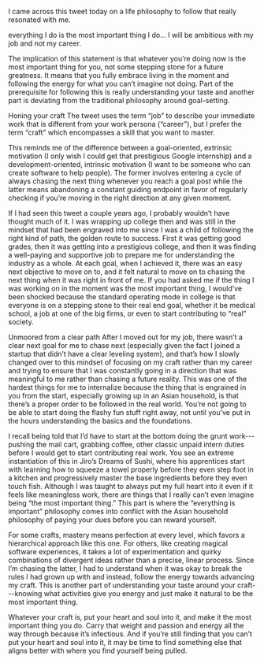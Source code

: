 I came across this tweet today on a life philosophy to follow that really resonated with me.


everything I do is the most important thing I do… I will be ambitious with my job and not my career.

The implication of this statement is that whatever you’re doing now is the most important thing for you, not some stepping stone for a future greatness. It means that you fully embrace living in the moment and following the energy for what you can’t imagine not doing. Part of the prerequisite for following this is really understanding your taste and another part is deviating from the traditional philosophy around goal-setting.

Honing your craft
The tweet uses the term “job” to describe your immediate work that is different from your work persona (“career”), but I prefer the term “craft” which encompasses a skill that you want to master.

This reminds me of the difference between a goal-oriented, extrinsic motivation (I only wish I could get that prestigious Google internship) and a development-oriented, intrinsic motivation (I want to be someone who can create software to help people). The former involves entering a cycle of always chasing the next thing whenever you reach a goal post while the latter means abandoning a constant guiding endpoint in favor of regularly checking if you’re moving in the right direction at any given moment.

If I had seen this tweet a couple years ago, I probably wouldn’t have thought much of it. I was wrapping up college then and was still in the mindset that had been engraved into me since I was a child of following the right kind of path, the golden route to success. First it was getting good grades, then it was getting into a prestigious college, and then it was finding a well-paying and supportive job to prepare me for understanding the industry as a whole. At each goal, when I achieved it, there was an easy next objective to move on to, and it felt natural to move on to chasing the next thing when it was right in front of me. If you had asked me if the thing I was working on in the moment was the most important thing, I would’ve been shocked because the standard operating mode in college is that everyone is on a stepping stone to their real end goal, whether it be medical school, a job at one of the big firms, or even to start contributing to “real” society.

Unmoored from a clear path
After I moved out for my job, there wasn’t a clear next goal for me to chase next (especially given the fact I joined a startup that didn’t have a clear leveling system), and that’s how I slowly changed over to this mindset of focusing on my craft rather than my career and trying to ensure that I was constantly going in a direction that was meaningful to me rather than chasing a future reality. This was one of the hardest things for me to internalize because the thing that is engrained in you from the start, especially growing up in an Asian household, is that there’s a proper order to be followed in the real world. You’re not going to be able to start doing the flashy fun stuff right away, not until you’ve put in the hours understanding the basics and the foundations.

I recall being told that I’d have to start at the bottom doing the grunt work---pushing the mail cart, grabbing coffee, other classic unpaid intern duties before I would get to start contributing real work. You see an extreme instantiation of this in Jiro’s Dreams of Sushi, where his apprentices start with learning how to squeeze a towel properly before they even step foot in a kitchen and progressively master the base ingredients before they even touch fish. Although I was taught to always put my full heart into it even if it feels like meaningless work, there are things that I really can’t even imagine being “the most important thing.” This part is where the “everything is important” philosophy comes into conflict with the Asian household philosophy of paying your dues before you can reward yourself.

For some crafts, mastery means perfection at every level, which favors a hierarchical approach like this one. For others, like creating magical software experiences, it takes a lot of experimentation and quirky combinations of divergent ideas rather than a precise, linear process. Since I’m chasing the latter, I had to understand when it was okay to break the rules I had grown up with and instead, follow the energy towards advancing my craft. This is another part of understanding your taste around your craft---knowing what activities give you energy and just make it natural to be the most important thing.

Whatever your craft is, put your heart and soul into it, and make it the most important thing you do. Carry that weight and passion and energy all the way through because it’s infectious. And if you’re still finding that you can’t put your heart and soul into it, it may be time to find something else that aligns better with where you find yourself being pulled.